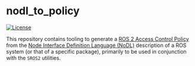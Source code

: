 # nodl_to_policy

[![License](https://img.shields.io/badge/License-Apache%202.0-blue.svg)](https://opensource.org/licenses/Apache-2.0)

This repository contains tooling to generate a
[ROS 2 Access Control Policy](https://design.ros2.org/articles/ros2_access_control_policies.html)
from the [Node Interface Definition Language (NoDL)](https://github.com/ros2/design/pull/266)
description of a ROS system (or that of a specific package), primarily to be used in conjunction with the `SROS2`
utilities.
